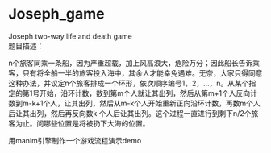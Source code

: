 # Joseph_game
Joseph two-way life and death game  
题目描述：  

n个旅客同乘一条船，因为严重超载，加上风高浪大，危险万分；因此船长告诉乘客，只有将全船一半的旅客投入海中，其余人才能幸免遇难。无奈，大家只得同意这种办法，并议定n个旅客排成一个环形，依次顺序编号1，2，…，n。从某个指定的第1号开始，沿环计数，数到第m个人就让其出列，然后从第m+1个人反向计数到m-k+1个人，让其出列，然后从m-k个人开始重新正向沿环计数，再数m个人后让其出列，然后再反向数k 个人后让其出列。这个过程一直进行到剩下n/2个旅客为止。问哪些位置是将被扔下大海的位置。


用manim引擎制作一个游戏流程演示demo  
